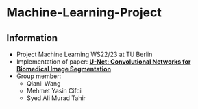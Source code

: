 # Machine-Learning-Project 
## Information
- Project Machine Learning WS22/23 at TU Berlin
- Implementation of paper: [__U-Net: Convolutional Networks for Biomedical Image Segmentation__](https://arxiv.org/abs/1505.04597)
- Group member: 
    - Qianli Wang
    - Mehmet Yasin Cifci
    - Syed Ali Murad Tahir